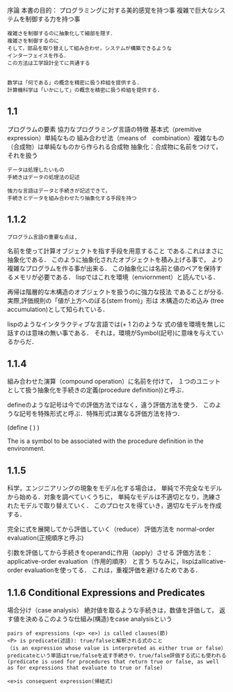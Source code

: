 序論
本書の目的：
    プログラミングに対する美的感覚を持つ事
    複雑で巨大なシステムを制御する力を持つ事

    複雑さを制御するのに抽象化して細部を隠す．
    複雑さを制御するのに
    そして，部品を取り替えして組み合わせ，システムが構築できるような
    インターフェイスを作る．
    この方法は工学設計全てに共通する


    数学は「何である」の概念を精密に扱う枠組を提供する. 
    計算機科学は「いかにして」の概念を精密に扱う枠組を提供する. 


    
1.1
------
プログラムの要素
    協力なプログラミング言語の特徴
        基本式（premitive expression）単純なもの
        組み合わせ法（means of　combination）複雑なもの（合成物）は単純なものから作られる合成物
        抽象化：合成物に名前をつけて，それを扱う

    データは処理したいもの
    手続きはデータの処理法の記述

    強力な言語はデータと手続きが記述できて，
    手続きとデータを組み合わせたり抽象化する手段を持つ

   
1.1.2
------
    プログラム言語の重要な点は,
名前を使って計算オブジェクトを指す手段を用意すること
である.これはまさに抽象化である．
このように抽象化されたオブジェクトを積み上げる事で，
より複雑なプログラムを作る事が出来る．
この抽象化には名前と値のペアを保持するメモリが必要である．
lispではこれを環境（enviornment）と読んでいる．


再帰は階層的な木構造のオブジェクトを扱うのに強力な技法
であることが分る.
 実際,評価規則の「値が上方へのぼる(stem from)」形は
木構造のため込み (tree accumulation)として知られている．

lispのようなインタラクティブな言語では(+ 1 2)のような
式の値を環境を無しに話すのは意味の無い事である．
それは，環境がSymbol(記号)に意味を与えているからだ．

1.1.4
-----
組み合わせた演算（compound operation）に名前を付けて，
１つのユニットとして扱う抽象化を手続きの定義(procedure definition))と呼ぶ．

defineのような記号は今での評価方法ではなく，違う評価方法を使う．
このような記号を特殊形式と呼ぶ．特殊形式は異なる評価方法を持つ．

(define (<name> <formal parameters>) <body>)

 The <name> is a symbol to be associated with the procedure definition in the environment.

1.1.5
-----
科学，エンジニアリングの現象をモデル化する場合は，
単純で不完全なモデルから始める．対象を調べていくうちに，
単純なモデルは不適切となり，洗練されたモデルで取り替えていく．
このプロセスを得ていき，適切なモデルを作成する．


完全に式を展開してから評価していく（reduce） 評価方法を
normal-order evaluation(正規順序と呼ぶ)

引数を評価してから手続きをoperandに作用（apply）させる
評価方法を：applicative-order evaluation（作用的順序）
と言う
ちなみに，lispはallicative-order evaluationを使ってる．
これは，重複評価を避けるためである．

1.1.6 Conditional Expressions and Predicates
------
場合分け（case analysis）
    絶対値を取るような手続きは，数値を評価して，
    返す値を決めるこのような仕組み(構造)をcase analysisという

    pairs of expressions (<p> <e>) is called clauses(節)
    <P> is predicate(述語): true/falseと解釈される式のこと
    （is an expression whose value is interpreted as either true or false）
    predicateという単語はtrue/falseを返す手続きや，true/false評価する式にも使われる
    (predicate is used for procedures that return true or false, as well as for expressions that evaluate to true or false)

    <e>is consequent expression(帰結式) 


